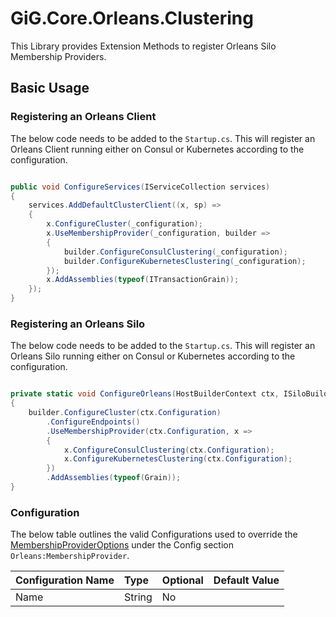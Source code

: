 # GiG.Core.Orleans.Clustering

This Library provides Extension Methods to register Orleans Silo Membership Providers.

## Basic Usage

### Registering an Orleans Client

The below code needs to be added to the `Startup.cs`. This will register an Orleans Client running either on Consul or Kubernetes according to the configuration.

```csharp

public void ConfigureServices(IServiceCollection services)
{
    services.AddDefaultClusterClient((x, sp) =>
    {              
        x.ConfigureCluster(_configuration);
        x.UseMembershipProvider(_configuration, builder =>
        {
            builder.ConfigureConsulClustering(_configuration);
            builder.ConfigureKubernetesClustering(_configuration);
        });
        x.AddAssemblies(typeof(ITransactionGrain));
    });
}

```

### Registering an Orleans Silo

The below code needs to be added to the `Startup.cs`. This will register an Orleans Silo running either on Consul or Kubernetes according to the configuration.

```csharp

private static void ConfigureOrleans(HostBuilderContext ctx, ISiloBuilder builder)
{
    builder.ConfigureCluster(ctx.Configuration)                
        .ConfigureEndpoints()
        .UseMembershipProvider(ctx.Configuration, x =>
        {
            x.ConfigureConsulClustering(ctx.Configuration);
            x.ConfigureKubernetesClustering(ctx.Configuration);
        })
        .AddAssemblies(typeof(Grain));
}

```

### Configuration

The below table outlines the valid Configurations used to override the [MembershipProviderOptions](..\src\GiG.Core.Orleans.Clustering\MembershipProviderOptions.cs) under the Config section `Orleans:MembershipProvider`.

| Configuration Name | Type   | Optional | Default Value            |
|:-------------------|:-------|:---------|:-------------------------|
| Name               | String | No       | <null>                   |